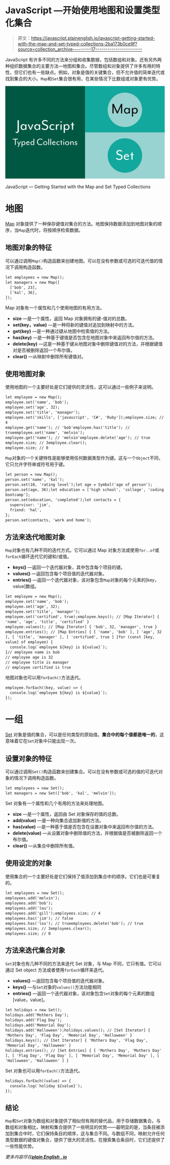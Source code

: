 # JavaScript —开始使用地图和设置类型化集合

> 原文：<https://javascript.plainenglish.io/javascript-getting-started-with-the-map-and-set-typed-collections-2ba173b0ce9f?source=collection_archive---------17----------------------->

JavaScript 有许多不同的方法来分组和收集数据，包括数组和对象。还有另外两种组织数据集合的主要方法—地图和集合。尽管数组和对象提供了许多有用的特性，但它们也有一些缺点。例如，对象是值的关键集合，但不允许值的简单迭代或找到集合的大小。`Map`和`Set`集合很有用，在某些情况下比数组或对象更有优势。

![](img/c235db92a19a1ad4c9d4a8ae6b91fa22.png)

JavaScript — Getting Started with the Map and Set Typed Collections

# 地图

[Map](https://developer.mozilla.org/en-US/docs/Web/JavaScript/Reference/Global_Objects/Map) 对象提供了一种保存键值对集合的方法。地图保持数据添加到地图对象的顺序，当`Map`迭代时，将按顺序检索数据。

## 地图对象的特征

可以通过调用`Map()`构造函数来创建地图。可以在没有参数或可选的可迭代值的情况下调用构造函数。

```
let employees = new Map();
let managers = new Map([
  ['bob', 23],
  ['kal', 36],
]);
```

Map 对象有一个属性和几个使用地图的有用方法。

*   **size** —是一个属性，返回 Map 对象拥有的键-值对的总数。
*   **set(key，value)** —是一种将新的键值对追加到映射中的方法。
*   **get(key)** —是一种通过键从地图中检索值的方法。
*   **has(key)** —是一种基于键值是否包含在地图对象中来返回布尔值的方法。
*   **delete(key)** —这是一种基于键从地图对象中删除键值对的方法，并根据键值对是否被删除返回一个布尔值。
*   **clear()** —从映射中删除所有键值对。

## 使用地图对象

使用地图的一个主要好处是它们提供的灵活性，这可以通过一些例子来说明。

```
let employee = new Map();
employee.set('name', 'bob');
employee.set('age', 32);
employee.set('title', 'manager');
employee.set('skills', ['javascript', 'C#', 'Ruby']);employee.size; // 4
employee.get('name'); // 'bob'employee.has('title'); // trueemployee.set('name', 'melvin');
employee.get('name'); // 'melvin'employee.delete('age'); // true
employee.size; // 3employee.clear();
employee.size; // 0
```

`Map`对象的一个关键特性是能够使用任何数据类型作为键。这与一个`Object`不同，它只允许字符串或符号用于键。

```
let person = new Map();
person.set('name', 'kal');
person.set(10, 'rating level');let age = Symbol('age of person');
person.set(age, 36);let education = ['high school', 'college', 'coding bootcamp'];
person.set(education, 'completed');let contacts = {
  supervisor: 'jim',
  friend: 'hal',
};
person.set(contacts, 'work and home');
```

## 方法来迭代地图对象

`Map`对象也有几种不同的迭代方式。它可以通过 Map 对象方法或使用`for..of`或`forEach`循环迭代它的键和/或值。

*   **keys()** —返回一个迭代器对象，其中包含每个项目的键。
*   **values()** —返回包含每个项目值的迭代器对象。
*   **entries()** —返回一个迭代器对象，该对象包含`Map`对象的每个元素的[key，value]数组。

```
let employee = new Map();
employee.set('name', 'bob');
employee.set('age', 32);
employee.set('title', 'manager');
employee.set('certified', true);employee.keys(); // [Map Iterator] { 'name', 'age', 'title', 'certified' }
employee.values(); // [Map Iterator] { 'bob', 32, 'manager', true }
employee.entries(); // [Map Entries] { [ 'name', 'bob' ], [ 'age', 32 ], [ 'title', 'manager' ], [ 'certified', true ] }for (const [key, value] of employee) {
  console.log(`employee ${key} is ${value}`);
}// employee name is bob
// employee age is 32
// employee title is manager
// employee certified is true
```

地图对象也可以用`forEach()`方法迭代。

```
employee.forEach((key, value) => {
  console.log(`employee ${key} is ${value}`);
});
```

# 一组

[Set](https://developer.mozilla.org/en-US/docs/Web/JavaScript/Reference/Global_Objects/Set) 对象是值的集合，可以是任何类型的原始值。**集合中的每个值都是唯一的**，这意味着它在`Set`对象中只能出现一次。

## 设置对象的特征

可以通过调用`Set()`构造函数来创建集合。可以在没有参数或可选的值的可迭代对象的情况下调用构造函数。

```
let employees = new Set();
let managers = new Set(['bob', 'kal', 'melvin']);
```

Set 对象有一个属性和几个有用的方法来处理地图。

*   **size** —是一个属性，返回由 Set 对象保存的值的总数。
*   **add(value)** —是一种向集合追加新值的方法。
*   **has(value)** —是一种基于值是否包含在设置对象中来返回布尔值的方法。
*   **delete(value)** —从设置对象中删除值的方法，并根据值是否被删除返回一个布尔值。
*   **clear()** —从集合中删除所有值。

## 使用设定的对象

使用集合的一个主要好处是它们保持了值添加到集合中的顺序。它们也是可重复的。

```
let employees = new Set();
employees.add('melvin');
employees.add('bob');
employees.add('lou');
employees.add('gill');employees.size; // 4
employees.has('jim'); // false
employees.has('lou'); // trueemployees.delete('bob'); // true
employees.size; // 3employees.clear();
employees.size; // 0
```

## 方法来迭代集合对象

`Set`对象也有几种不同的方法来迭代 Set 对象，与 Map 不同，它只有值。它可以通过 Set object 方法或者使用`forEach`循环来迭代。

*   **values()** —返回包含每个项目值的迭代器对象。
*   **keys()** —与`Set`对象的`values()`方法功能相同
*   **entries()** —返回一个迭代器对象，该对象包含`Set`对象的每个元素的数组[value，value]。

```
let holidays = new Set();
holidays.add('Mothers Day');
holidays.add('Flag Day');
holidays.add('Memorial Day');
holidays.add('Halloween');holidays.values(); // [Set Iterator] { 'Mothers Day', 'Flag Day', 'Memorial Day', 'Halloween' }
holidays.keys(); // [Set Iterator] { 'Mothers Day', 'Flag Day', 'Memorial Day', 'Halloween' }
holidays.entries(); // [Set Entries] { [ 'Mothers Day', 'Mothers Day' ], [ 'Flag Day', 'Flag Day' ], [ 'Memorial Day', 'Memorial Day' ], [ 'Halloween', 'Halloween' ] }
```

Set 对象也可以用`forEach()`方法迭代。

```
holidays.forEach((value) => {
  console.log(`holiday ${value}`);
});
```

## 结论

`Map`和`Set`对象为数组和对象提供了相似但有用的替代品，用于存储数据集合。与数组和对象相比，映射和集合提供了一些明显的优势——最明显的是，当条目被添加到集合中时，它们保持条目的顺序，这与集合不同。与数组不同，映射允许任何类型数据的键值对集合，提供了很大的灵活性。在搜索集合条目时，它们还提供了一些性能优势。

*更多内容尽在*[***plain English . io***](http://plainenglish.io/)